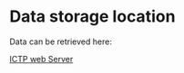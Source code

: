 # Data storage location

Data can be retrieved here:

[ICTP web Server](http://clima-dods.ictp.it/Users/ggiulian/essoar.170542078.80092084/data/)



